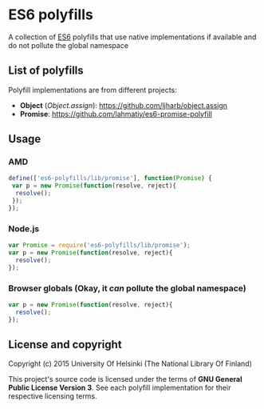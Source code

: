 # ES6 polyfills
A collection of [ES6](https://en.wikipedia.org/wiki/ECMAScript#ES6) polyfills that use native implementations if available and do not pollute the global namespace

## List of polyfills

Polyfill implementations are from different projects:

* **Object** (*Object.assign*): https://github.com/ljharb/object.assign
* **Promise**: https://github.com/lahmatiy/es6-promise-polyfill

## Usage

### AMD

```javascript
define(['es6-polyfills/lib/promise'], function(Promise) {
 var p = new Promise(function(resolve, reject){
  resolve();
 });
});
```

### Node.js

```javascript
var Promise = require('es6-polyfills/lib/promise');
var p = new Promise(function(resolve, reject){
  resolve();
});
```

### Browser globals (Okay, it *can* pollute the global namespace)

```javascript
var p = new Promise(function(resolve, reject){
  resolve();
});
```

## License and copyright

Copyright (c) 2015 University Of Helsinki (The National Library Of Finland)

This project's source code is licensed under the terms of **GNU General Public License Version 3**. See each polyfill implementation for their respective licensing terms.

